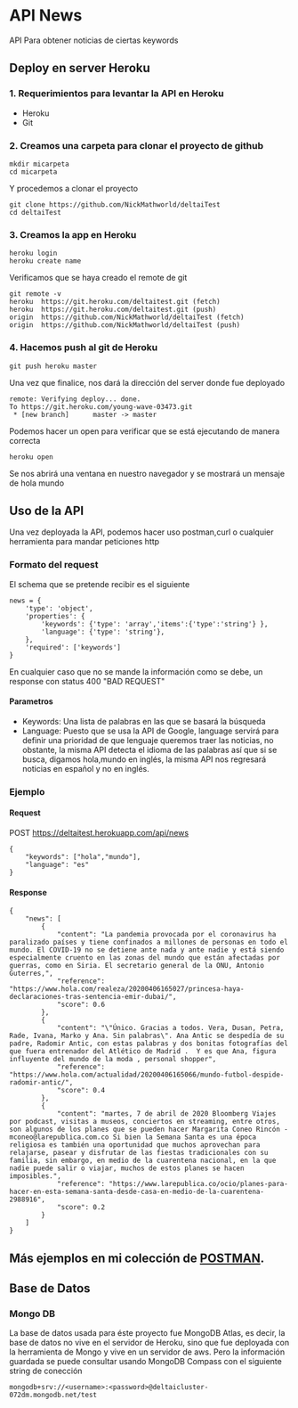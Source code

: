 # API News 
API Para obtener noticias de ciertas keywords
## Deploy en server Heroku
### 1. Requerimientos para levantar la API en Heroku
- Heroku
- Git
### 2. Creamos una carpeta para clonar el proyecto de github
```
mkdir micarpeta
cd micarpeta
```
Y procedemos a clonar el proyecto
```
git clone https://github.com/NickMathworld/deltaiTest
cd deltaiTest
```
### 3. Creamos la app en Heroku
```
heroku login
heroku create name
```
Verificamos que se haya creado el remote de git
```
git remote -v
heroku  https://git.heroku.com/deltaitest.git (fetch)
heroku  https://git.heroku.com/deltaitest.git (push)
origin  https://github.com/NickMathworld/deltaiTest (fetch)
origin  https://github.com/NickMathworld/deltaiTest (push)
```
### 4. Hacemos push al git de Heroku
```
git push heroku master
```
Una vez que finalice, nos dará la dirección del server donde fue deployado
```
remote: Verifying deploy... done.
To https://git.heroku.com/young-wave-03473.git
 * [new branch]      master -> master
```
Podemos hacer un open para verificar que se está ejecutando de manera correcta
```
heroku open
```
Se nos abrirá una ventana en nuestro navegador y se mostrará un mensaje de hola mundo
## Uso de la API
Una vez deployada la API, podemos hacer uso postman,curl o cualquier herramienta para mandar peticiones http
### Formato del request 
El schema que se pretende recibir es el siguiente
```
news = {
    'type': 'object',
    'properties': {
        'keywords': {'type': 'array','items':{'type':'string'} },
        'language': {'type': 'string'},
    },
    'required': ['keywords']
}
```
En cualquier caso que no se mande la información como se debe, un response con status 400 "BAD REQUEST"
#### Parametros
- Keywords: Una lista de palabras en las que se basará la búsqueda
- Language: Puesto que se usa la API de Google, language servirá para definir una prioridad de que lenguaje queremos traer las noticias, no obstante, la misma API detecta el idioma de las palabras así que si se busca, digamos hola,mundo en inglés, la misma API nos regresará noticias en español y no en inglés.

### Ejemplo
#### Request
POST
https://deltaitest.herokuapp.com/api/news
```
{
	"keywords": ["hola","mundo"],
	"language": "es"
}
```
#### Response
```
{
    "news": [
        {
            "content": "La pandemia provocada por el coronavirus ha paralizado países y tiene confinados a millones de personas en todo el mundo. El COVID-19 no se detiene ante nada y ante nadie y está siendo especialmente cruento en las zonas del mundo que están afectadas por guerras, como en Siria. El secretario general de la ONU, Antonio Guterres,",
            "reference": "https://www.hola.com/realeza/20200406165027/princesa-haya-declaraciones-tras-sentencia-emir-dubai/",
            "score": 0.6
        },
        {
            "content": "\"Único. Gracias a todos. Vera, Dusan, Petra, Rade, Ivana, Marko y Ana. Sin palabras\". Ana Antic se despedía de su padre, Radomir Antic, con estas palabras y dos bonitas fotografías del que fuera entrenador del Atlético de Madrid .  Y es que Ana, figura influyente del mundo de la moda , personal shopper",
            "reference": "https://www.hola.com/actualidad/20200406165066/mundo-futbol-despide-radomir-antic/",
            "score": 0.4
        },
        {
            "content": "martes, 7 de abril de 2020 Bloomberg Viajes por podcast, visitas a museos, conciertos en streaming, entre otros, son algunos de los planes que se pueden hacer Margarita Coneo Rincón - mconeo@larepublica.com.co Si bien la Semana Santa es una época religiosa es también una oportunidad que muchos aprovechan para relajarse, pasear y disfrutar de las fiestas tradicionales con su familia, sin embargo, en medio de la cuarentena nacional, en la que nadie puede salir o viajar, muchos de estos planes se hacen imposibles.",
            "reference": "https://www.larepublica.co/ocio/planes-para-hacer-en-esta-semana-santa-desde-casa-en-medio-de-la-cuarentena-2988916",
            "score": 0.2
        }
    ]
}
```
## Más ejemplos en mi colección de [POSTMAN](https://www.getpostman.com/collections/546d699a039293c49228).
## Base de Datos 
### Mongo DB
La base de datos usada para éste proyecto fue MongoDB Atlas, es decir, la base de datos no vive en el servidor de Heroku, sino que fue deployada con la herramienta de Mongo y vive en un servidor de aws.
Pero la información guardada se puede consultar usando MongoDB Compass con el siguiente string de conección
```
mongodb+srv://<username>:<password>@deltaicluster-072dm.mongodb.net/test
```
